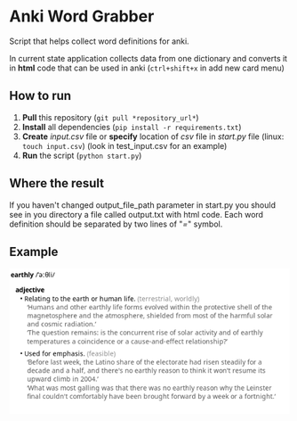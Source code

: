 # Anki Word Grabber
Script that helps collect word definitions for anki. 

In current state application collects data from one dictionary and converts it in **html** code that can be used in anki (`ctrl+shift+x` in add new card menu)

## How to run 
1. **Pull** this repository (`git pull *repository_url*`)
2. **Install** all dependencies (`pip install -r requirements.txt`)
3. **Create** *input.csv* file or **specify** location of *csv* file in *start.py* file (linux: `touch input.csv`) (look in test_input.csv for an example)
4. **Run** the script (`python start.py`)
## Where the result
If you haven't changed output_file_path parameter in start.py you should see in you directory a file called output.txt with html code. Each word definition should be separated by two lines of "*=*" symbol. 

## Example
![Example result 1](html_ouput_example1.png)